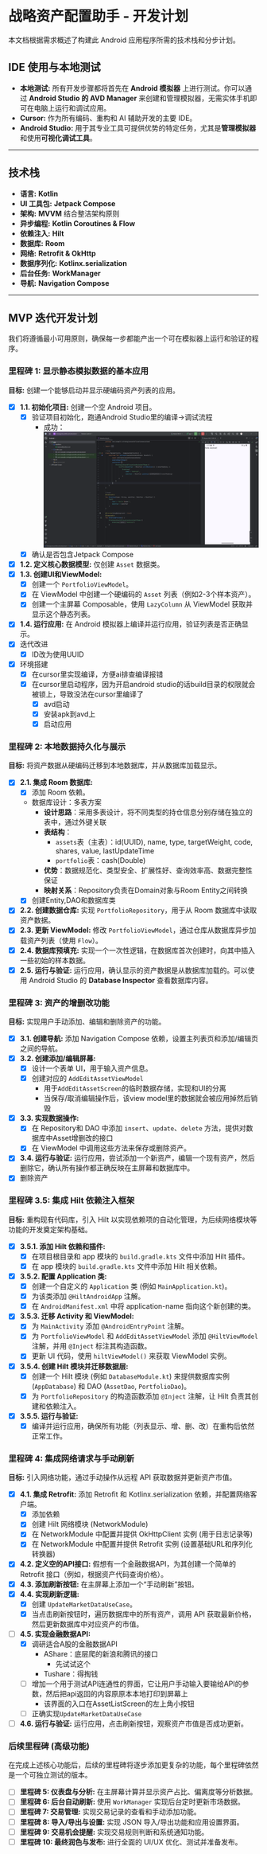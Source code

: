 # 战略资产配置助手 - 开发计划

本文档根据需求概述了构建此 Android 应用程序所需的技术栈和分步计划。

## IDE 使用与本地测试

- **本地测试:** 所有开发步骤都将首先在 **Android 模拟器** 上进行测试。你可以通过 **Android Studio 的 AVD Manager** 来创建和管理模拟器，无需实体手机即可在电脑上运行和调试应用。
- **Cursor:** 作为所有编码、重构和 AI 辅助开发的主要 IDE。
- **Android Studio:** 用于其专业工具可提供优势的特定任务，尤其是**管理模拟器**和使用**可视化调试工具**。

---

## 技术栈

- **语言:** **Kotlin**
- **UI 工具包:** **Jetpack Compose**
- **架构:** **MVVM** 结合整洁架构原则
- **异步编程:** **Kotlin Coroutines & Flow**
- **依赖注入:** **Hilt**
- **数据库:** **Room**
- **网络:** **Retrofit & OkHttp**
- **数据序列化:** **Kotlinx.serialization**
- **后台任务:** **WorkManager**
- **导航:** **Navigation Compose**

---

## MVP 迭代开发计划

我们将遵循最小可用原则，确保每一步都能产出一个可在模拟器上运行和验证的程序。

### 里程碑 1: 显示静态模拟数据的基本应用

**目标:** 创建一个能够启动并显示硬编码资产列表的应用。

- [x] **1.1. 初始化项目:** 创建一个空 Android 项目。
	- [x] 验证项目初始化，跑通Android Studio里的编译->调试流程
		- 成功：![](pic/2025-08-23-14-33-19.png)
	- [x] 确认是否包含Jetpack Compose
- [x] **1.2. 定义核心数据模型:** 仅创建 `Asset` 数据类。
- [x] **1.3. 创建UI和ViewModel:**
    - [x] 创建一个 `PortfolioViewModel`。
    - [x] 在 ViewModel 中创建一个硬编码的 `Asset` 列表（例如2-3个样本资产）。
    - [x] 创建一个主屏幕 Composable，使用 `LazyColumn` 从 ViewModel 获取并显示这个静态列表。
- [x] **1.4. 运行应用:** 在 Android 模拟器上编译并运行应用，验证列表是否正确显示。
- [x] 迭代改进
	- [x] ID改为使用UUID
- [x] 环境搭建
	- [x] 在cursor里实现编译，方便ai排查编译报错
    - [x] 在cursor里启动程序，因为开启android studio的话build目录的权限就会被锁上，导致没法在cursor里编译了
        - [x] avd启动
        - [x] 安装apk到avd上
        - [x] 启动应用

### 里程碑 2: 本地数据持久化与展示

**目标:** 将资产数据从硬编码迁移到本地数据库，并从数据库加载显示。

- [x] **2.1. 集成 Room 数据库:**
    - [x] 添加 Room 依赖。
    - 数据库设计：多表方案
        - **设计思路**：采用多表设计，将不同类型的持仓信息分别存储在独立的表中，通过外键关联
        - **表结构**：
            - `assets`表（主表）：id(UUID), name, type, targetWeight, code, shares, value, lastUpdateTime
            - `portfolio`表：cash(Double)
        - **优势**：数据规范化、类型安全、扩展性好、查询效率高、数据完整性保证
        - **映射关系**：Repository负责在Domain对象与Room Entity之间转换
    - [x] 创建Entity,DAO和数据库类
- [x] **2.2. 创建数据仓库:** 实现 `PortfolioRepository`，用于从 Room 数据库中读取资产数据。
- [x] **2.3. 更新 ViewModel:** 修改 `PortfolioViewModel`，通过仓库从数据库异步加载资产列表（使用 `Flow`）。
- [x] **2.4. 数据库预填充:** 实现一个一次性逻辑，在数据库首次创建时，向其中插入一些初始的样本数据。
- [x] **2.5. 运行与验证:** 运行应用，确认显示的资产数据是从数据库加载的。可以使用 Android Studio 的 **Database Inspector** 查看数据库内容。

### 里程碑 3: 资产的增删改功能

**目标:** 实现用户手动添加、编辑和删除资产的功能。

- [x] **3.1. 创建导航:** 添加 Navigation Compose 依赖，设置主列表页和添加/编辑页之间的导航。
- [x] **3.2. 创建添加/编辑屏幕:**
    - [x] 设计一个表单 UI，用于输入资产信息。
    - [x] 创建对应的 `AddEditAssetViewModel`
        - 用于`AddEditAssetScreen`的临时数据存储，实现和UI的分离
        - 当保存/取消编辑操作后，该view model里的数据就会被应用掉然后销毁
- [x] **3.3. 实现数据操作:**
    - [x] 在 Repository和 DAO 中添加 `insert`、`update`、`delete` 方法，提供对数据库中Asset增删改的接口
    - [x] 在 ViewModel 中调用这些方法来保存或删除资产。
- [x] **3.4. 运行与验证:** 运行应用，尝试添加一个新资产，编辑一个现有资产，然后删除它，确认所有操作都正确反映在主屏幕和数据库中。
- [x] 删除资产

### 里程碑 3.5: 集成 Hilt 依赖注入框架

**目标:** 重构现有代码库，引入 Hilt 以实现依赖项的自动化管理，为后续网络模块等功能的开发奠定架构基础。

- [x] **3.5.1. 添加 Hilt 依赖和插件:**
    - [x] 在项目根目录和 app 模块的 `build.gradle.kts` 文件中添加 Hilt 插件。
    - [x] 在 app 模块的 `build.gradle.kts` 文件中添加 Hilt 相关依赖。
- [x] **3.5.2. 配置 Application 类:**
    - [x] 创建一个自定义的 `Application` 类 (例如 `MainApplication.kt`)。
    - [x] 为该类添加 `@HiltAndroidApp` 注解。
    - [x] 在 `AndroidManifest.xml` 中将 application-name 指向这个新创建的类。
- [x] **3.5.3. 迁移 Activity 和 ViewModel:**
    - [x] 为 `MainActivity` 添加 `@AndroidEntryPoint` 注解。
    - [x] 为 `PortfolioViewModel` 和 `AddEditAssetViewModel` 添加 `@HiltViewModel` 注解，并用 `@Inject` 标注其构造函数。
    - [x] 更新 UI 代码，使用 `hiltViewModel()` 来获取 ViewModel 实例。
- [x] **3.5.4. 创建 Hilt 模块并迁移数据层:**
    - [x] 创建一个 Hilt 模块 (例如 `DatabaseModule.kt`) 来提供数据库实例 (`AppDatabase`) 和 DAO (`AssetDao`, `PortfolioDao`)。
    - [x] 为 `PortfolioRepository` 的构造函数添加 `@Inject` 注解，让 Hilt 负责其创建和依赖注入。
- [x] **3.5.5. 运行与验证:**
    - [x] 编译并运行应用，确保所有功能（列表显示、增、删、改）在重构后依然正常工作。

### 里程碑 4: 集成网络请求与手动刷新

**目标:** 引入网络功能，通过手动操作从远程 API 获取数据并更新资产市值。

- [x] **4.1. 集成 Retrofit:** 添加 Retrofit 和 Kotlinx.serialization 依赖，并配置网络客户端。
    - [x] 添加依赖
    - [x] 创建 Hilt 网络模块 (NetworkModule)
    - [x] 在 NetworkModule 中配置并提供 OkHttpClient 实例 (用于日志记录等)
    - [x] 在 NetworkModule 中配置并提供 Retrofit 实例 (设置基础URL和序列化转换器)
- [x] **4.2. 定义空的API接口:** 假想有一个金融数据API，为其创建一个简单的 Retrofit 接口（例如，根据资产代码查询价格）。
- [x] **4.3. 添加刷新按钮:** 在主屏幕上添加一个“手动刷新”按钮。
- [x] **4.4. 实现刷新逻辑:**
    - [x] 创建 `UpdateMarketDataUseCase`。
    - [x] 当点击刷新按钮时，遍历数据库中的所有资产，调用 API 获取最新价格，然后更新数据库中对应资产的市值。
- [ ] **4.5. 实现金融数据API:**
    - [x] 调研适合A股的金融数据API
        * AShare：底层爬的新浪和腾讯的接口
            * 先试试这个
        * Tushare：得掏钱
    - [ ] 增加一个用于测试API连通性的界面，它让用户手动输入要输给API的参数，然后把api返回的内容原原本本地打印到屏幕上
        * 该界面的入口在AssetListScreen的左上角小按钮
    - [ ] 正确实现`UpdateMarketDataUseCase`
- [ ] **4.6. 运行与验证:** 运行应用，点击刷新按钮，观察资产市值是否成功更新。

### 后续里程碑 (高级功能)

在完成上述核心功能后，后续的里程碑将逐步添加更复杂的功能，每个里程碑依然是一个可独立测试的版本。

- [ ] **里程碑 5: 仪表盘与分析:** 在主屏幕计算并显示资产占比、偏离度等分析数据。
- [ ] **里程碑 6: 后台自动刷新:** 使用 `WorkManager` 实现后台定时更新市场数据。
- [ ] **里程碑 7: 交易管理:** 实现交易记录的查看和手动添加功能。
- [ ] **里程碑 8: 导入/导出与设置:** 实现 JSON 导入/导出功能和应用设置界面。
- [ ] **里程碑 9: 交易机会提醒:** 实现交易规则判断和系统通知功能。
- [ ] **里程碑 10: 最终润色与发布:** 进行全面的 UI/UX 优化、测试并准备发布。

